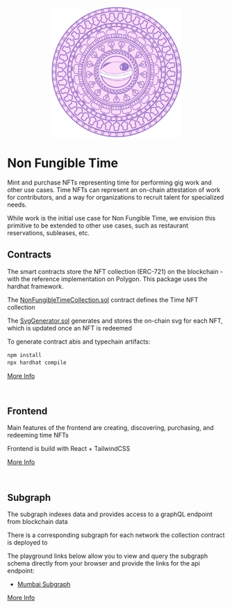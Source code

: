 <p align="center">
    <img src="newt_mayan.svg" width="300" height="300" >
<p>

# Non Fungible Time

Mint and purchase NFTs representing time for performing gig work and other use cases. Time NFTs can represent an on-chain attestation of work for contributors, and a way for organizations to recruit talent for specialized needs.

While work is the initial use case for Non Fungible Time, we envision this primitive to be extended to other use cases, such as restaurant reservations, subleases, etc.

## Contracts

The smart contracts store the NFT collection (ERC-721) on the blockchain - with the reference implementation on Polygon. This package uses the hardhat framework.

The [NonFungibleTimeCollection.sol](https://github.com/WeAreNewt/NonFungibleTime/blob/main/packages/contracts/contracts/NonFungibleTimeCollection.sol) contract defines the Time NFT collection

The [SvgGenerator.sol](https://github.com/WeAreNewt/NonFungibleTime/blob/main/packages/contracts/contracts/SvgGenerator.sol) generates and stores the on-chain svg for each NFT, which is updated once an NFT is redeemed

To generate contract abis and typechain artifacts:

```sh
npm install
npx hardhat compile
```

[More Info](https://github.com/WeAreNewt/NonFungibleTime/blob/main/packages/contracts/README.md)

<br />

## Frontend

Main features of the frontend are creating, discovering, purchasing, and redeeming time NFTs

Frontend is build with React + TailwindCSS

[More Info](https://github.com/WeAreNewt/NonFungibleTime/blob/main/packages/frontend/README.md)

<br />

## Subgraph

The subgraph indexes data and provides access to a graphQL endpoint from blockchain data

There is a corresponding subgraph for each network the collection contract is deployed to

The playground links below allow you to view and query the subgraph schema directly from your browser and provide the links for the api endpoint:

- [Mumbai Subgraph](https://thegraph.com/hosted-service/subgraph/wearenewt/non-fungible-time-mumbai)

[More Info](https://github.com/WeAreNewt/NonFungibleTime/blob/main/packages/subgraph/README.md)
